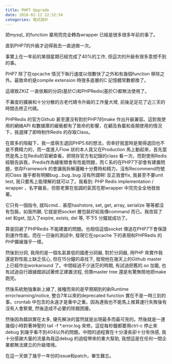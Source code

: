 ```yaml
---
title: PHP7 Upgrade
date: 2016-02-12 22:32:54
categories: 程式設計
---
```


把mysql\_ 的function 棄用而完全轉為wrapper 已經是很多很多年前的事了。

直到PHP7的升級才迫得我去一直過做一次。

事實上在一年前的某個星期已經完成了40%的工作, 但這次的升級有很多意想不到的事。

PHP7 除了在opcache 情況下執行速度以倍數快了之外和有幾個function 移除之外。最致命的是compile extension 時很多底層的C 記憶體常數都換了。

這導致ZKIZ 一直依賴的分詞(基於C)和PHPRedis(基於C)都無法使用了。

不兼度的擴展和十分分散的古老代碼令升級的工作量大增, 前後足足花了近三天的時間去修正代碼。

PHPRedis 的官方Github 甚至還沒有對於PHP7的make 作出升級兼容。這對我使用的網絡API 和數據庫的緩衝都有了致命的影響，在顧及負載和長期使用的情況下，我選擇了即時制作Redis 的存取Class。

在眾多的阻礙下，我一度萌生退回PHP5.6的想法，但幸好我當時是覺得退回也不是不費精力的，而一度進入Flow 狀的本人竟又在Production 馬上動起來，首先當然是馬上在Redis的官網查看，把現存官方有記錄的class 看一次，而對使用Redis經驗告訴我，Predis作為緩衝類會有性能問題，而Ｃ系的在PHP7下卻會有建置問題，依存Framework 的會讓我拆解邏輯十分費時和精力，沒有Recommend符號的Class 幾乎都有明顯bug...bug..bug 沒有所謂啊! 反正我會fix, 我甚至不要unit test, 我只要馬上能理解的就可以了。我看到: PHP Redis implementation / wrapper ，名字雖長，但那老實在低調的氣質在那wrapper 中完完全全地發放著。

它只有一個指令, 就叫cmd... 甚麼hashstore, set, get, array, serialize 等等都沒有包裝。如我所願, 它就是把socket 層包裝好給我傳command 而已。我改寫了set 和get, 加入了expire, exists, del 等, 不下5 分鐘就成功了。

算是回避了PHPRedis 不能建置的問題。也相信這個socket 傳送在PHP7下會保證到運作性能。而在一日後的測試中, 發現它在opcache 下的表現和PHPRedis 的PHP擴展幾乎一樣。

然後到分詞, 我用的是一個名氣甚低的國產分詞器, 對於分詞器, 用PHP 來實作我還是對性能上缺乏信心, 但在15分鐘的尋找下, 發現他在幾天上的Github master 上已經作出workaround 了。中間經過不少迷茫的時期, 有試過把舊的.so 加載, 也有試過自行跟據錯誤試著修正建置流程, 但靠master tree 還是有驚無險地把make 跑完。

然後系統勉強重新上線了, 接種而來的是早預期到的新Runtime error/warning/notice, 整合7年以來的deprecated function 實在不是一時三刻的事。crontab 中包含的永遠才是重中之重。因為連我也不能馬上推算運行失敗後有沒有人會察覺, 然後造成不必要的除錯困擾。

然後因為錯誤實在太多, 優先解決的當然就是出現最多而最可見的。然後就是一連幾個小時對著神聖的 tail -f \*.error.log 來修。這從每秒鐘都要用ctrl-c 停止來debug 到幾乎看不到404以外的問題。中間的過程實在十分漫長卻十分有快感, 我十分感謝大量的流量為我這debug 的過程帶來的重大幫助, 我想這是在任何一間企業都無法建立的升級環境。

在這一天做了幾乎一年份的issue和patch，畢生難忘。